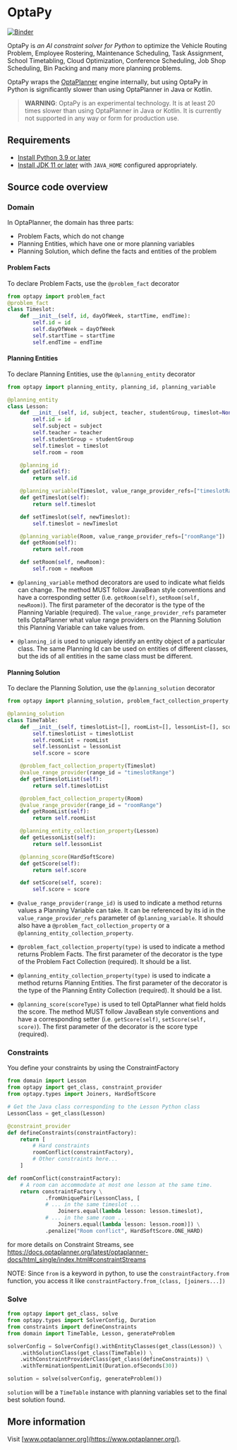 # OptaPy

[![Binder](https://mybinder.org/badge_logo.svg "Launch on Binder")](https://mybinder.org/v2/gh/optapy/optapy/main?filepath=index.ipynb)

OptaPy is *an AI constraint solver for Python* to optimize
the Vehicle Routing Problem, Employee Rostering, Maintenance Scheduling, Task Assignment, School Timetabling,
Cloud Optimization, Conference Scheduling, Job Shop Scheduling, Bin Packing and many more planning problems.

OptaPy wraps the [OptaPlanner](https://www.optaplanner.org/) engine internally,
but using OptaPy in Python is significantly slower than using OptaPlanner in Java or Kotlin.

>**WARNING**: OptaPy is an experimental technology.
>It is at least 20 times slower than using OptaPlanner in Java or Kotlin.
>It is currently not supported in any way or form for production use.

## Requirements

- [Install Python 3.9 or later](https://www.python.org)
- [Install JDK 11 or later](https://adoptopenjdk.net) with `JAVA_HOME` configured appropriately.

## Source code overview

### Domain

In OptaPlanner, the domain has three parts:

- Problem Facts, which do not change
- Planning Entities, which have one or more planning variables
- Planning Solution, which define the facts and entities of the problem

#### Problem Facts

To declare Problem Facts, use the `@problem_fact` decorator

```python
from optapy import problem_fact
@problem_fact
class Timeslot:
    def __init__(self, id, dayOfWeek, startTime, endTime):
        self.id = id
        self.dayOfWeek = dayOfWeek
        self.startTime = startTime
        self.endTime = endTime
```

#### Planning Entities

To declare Planning Entities, use the `@planning_entity` decorator

```python
from optapy import planning_entity, planning_id, planning_variable

@planning_entity
class Lesson:
    def __init__(self, id, subject, teacher, studentGroup, timeslot=None, room=None):
        self.id = id
        self.subject = subject
        self.teacher = teacher
        self.studentGroup = studentGroup
        self.timeslot = timeslot
        self.room = room

    @planning_id
    def getId(self):
        return self.id

    @planning_variable(Timeslot, value_range_provider_refs=["timeslotRange"])
    def getTimeslot(self):
        return self.timeslot

    def setTimeslot(self, newTimeslot):
        self.timeslot = newTimeslot

    @planning_variable(Room, value_range_provider_refs=["roomRange"])
    def getRoom(self):
        return self.room

    def setRoom(self, newRoom):
        self.room = newRoom
```

- `@planning_variable` method decorators are used to indicate what fields can change. The method MUST follow JavaBean style conventions and have a corresponding setter (i.e. `getRoom(self)`, `setRoom(self, newRoom)`). The first parameter of the decorator is the type of the Planning Variable (required). The `value_range_provider_refs` parameter tells OptaPlanner what value range providers on the Planning Solution this Planning Variable can take values from.

- `@planning_id` is used to uniquely identify an entity object of a particular class. The same Planning Id can be used on entities of different classes, but the ids of all entities in the same class must be different.

#### Planning Solution

To declare the Planning Solution, use the `@planning_solution` decorator

```python
from optapy import planning_solution, problem_fact_collection_property, value_range_provider, planning_entity_collection_property, planning_score

@planning_solution
class TimeTable:
    def __init__(self, timeslotList=[], roomList=[], lessonList=[], score=None):
        self.timeslotList = timeslotList
        self.roomList = roomList
        self.lessonList = lessonList
        self.score = score

    @problem_fact_collection_property(Timeslot)
    @value_range_provider(range_id = "timeslotRange")
    def getTimeslotList(self):
        return self.timeslotList

    @problem_fact_collection_property(Room)
    @value_range_provider(range_id = "roomRange")
    def getRoomList(self):
        return self.roomList

    @planning_entity_collection_property(Lesson)
    def getLessonList(self):
        return self.lessonList

    @planning_score(HardSoftScore)
    def getScore(self):
        return self.score

    def setScore(self, score):
        self.score = score
```

- `@value_range_provider(range_id)` is used to indicate a method returns values a Planning Variable can take. It can be referenced by its id in the `value_range_provider_refs` parameter of `@planning_variable`. It should also have a `@problem_fact_collection_property` or a `@planning_entity_collection_property`.

- `@problem_fact_collection_property(type)` is used to indicate a method returns Problem Facts. The first parameter of the decorator is the type of the Problem Fact Collection (required). It should be a list.

- `@planning_entity_collection_property(type)` is used to indicate a method returns Planning Entities. The first parameter of the decorator is the type of the Planning Entity Collection (required). It should be a list.

- `@planning_score(scoreType)` is used to tell OptaPlanner what field holds the score. The method MUST follow JavaBean style conventions and have a corresponding setter (i.e. `getScore(self)`, `setScore(self, score)`). The first parameter of the decorator is the score type (required).

### Constraints

You define your constraints by using the ConstraintFactory
```python
from domain import Lesson
from optapy import get_class, constraint_provider
from optapy.types import Joiners, HardSoftScore

# Get the Java class corresponding to the Lesson Python class
LessonClass = get_class(Lesson)

@constraint_provider
def defineConstraints(constraintFactory):
    return [
        # Hard constraints
        roomConflict(constraintFactory),
        # Other constraints here...
    ]

def roomConflict(constraintFactory):
    # A room can accommodate at most one lesson at the same time.
    return constraintFactory \
            .fromUniquePair(LessonClass, [
            # ... in the same timeslot ...
                Joiners.equal(lambda lesson: lesson.timeslot),
            # ... in the same room ...
                Joiners.equal(lambda lesson: lesson.room)]) \
            .penalize("Room conflict", HardSoftScore.ONE_HARD)
```
for more details on Constraint Streams, see https://docs.optaplanner.org/latest/optaplanner-docs/html_single/index.html#constraintStreams

NOTE: Since `from` is a keyword in python, to use the `constraintFactory.from` function, you access it like `constraintFactory.from_(class, [joiners...])`

### Solve

```python
from optapy import get_class, solve
from optapy.types import SolverConfig, Duration
from constraints import defineConstraints
from domain import TimeTable, Lesson, generateProblem

solverConfig = SolverConfig().withEntityClasses(get_class(Lesson)) \
    .withSolutionClass(get_class(TimeTable)) \
    .withConstraintProviderClass(get_class(defineConstraints)) \
    .withTerminationSpentLimit(Duration.ofSeconds(30))

solution = solve(solverConfig, generateProblem())
```

`solution` will be a `TimeTable` instance with planning
variables set to the final best solution found.

## More information

Visit [www.optaplanner.org](https://www.optaplanner.org/).
